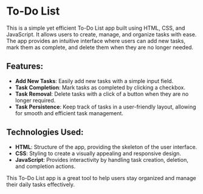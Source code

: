 # To-Do List 

This is a simple yet efficient To-Do List app built using HTML, CSS, and JavaScript. It allows users to create, manage, and organize tasks with ease. The app provides an intuitive interface where users can add new tasks, mark them as complete, and delete them when they are no longer needed.

## Features:
- **Add New Tasks**: Easily add new tasks with a simple input field.
- **Task Completion**: Mark tasks as completed by clicking a checkbox.
- **Task Removal**: Delete tasks with a click of a button when they are no longer required.
- **Task Persistence**: Keep track of tasks in a user-friendly layout, allowing for smooth and efficient task management.

## Technologies Used:
- **HTML**: Structure of the app, providing the skeleton of the user interface.
- **CSS**: Styling to create a visually appealing and responsive design.
- **JavaScript**: Provides interactivity by handling task creation, deletion, and completion actions.

This To-Do List app is a great tool to help users stay organized and manage their daily tasks effectively.
